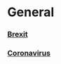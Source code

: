 # General

### [Brexit](General/Brexit/brexit)

### [Coronavirus](Toiec/Media/sixoclocknews_20200120_coronavirus)

